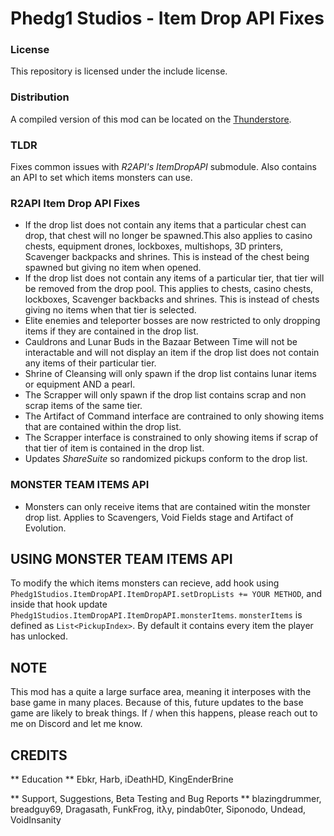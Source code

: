 # Phedg1 Studios - Item Drop API Fixes

### License ###
This repository is licensed under the include license.

### Distribution ###
A compiled version of this mod can  be located on the [Thunderstore](https://thunderstore.io/package/Phedg1Studios/ItemDropAPIFixes/).

### TLDR ###
Fixes common issues with *R2API's ItemDropAPI* submodule. Also contains an API to set which items monsters can use.

### R2API Item Drop API Fixes ###
* If the drop list does not contain any items that a particular chest can drop, that chest will no longer be spawned.This also applies to casino chests, equipment drones, lockboxes, multishops, 3D printers, Scavenger backpacks and shrines. This is instead of the chest being spawned but giving no item when opened. 
* If the drop list does not contain any items of a particular tier, that tier will be removed from the drop pool. This applies to chests, casino chests, lockboxes, Scavenger backbacks and shrines. This is instead of chests giving no items when that tier is selected.
* Elite enemies and teleporter bosses are now restricted to only dropping items if they are contained in the drop list.
* Cauldrons and Lunar Buds in the Bazaar Between Time will not be interactable and will not display an item if the drop list does not contain any items of their particular tier.
* Shrine of Cleansing will only spawn if the drop list contains lunar items or equipment AND a pearl.
* The Scrapper will only spawn if the drop list contains scrap and non scrap items of the same tier.
* The Artifact of Command interface are contrained to only showing items that are contained within the drop list.
* The Scrapper interface is constrained to only showing items if scrap of that tier of item is contained in the drop list.
* Updates *ShareSuite* so randomized pickups conform to the drop list.

### MONSTER TEAM ITEMS API ###
* Monsters can only receive items that are contained witin the monster drop list. Applies to Scavengers, Void Fields stage and Artifact of Evolution.

## USING MONSTER TEAM ITEMS API ##
To modify the which items monsters can recieve, add hook using `Phedg1Studios.ItemDropAPI.ItemDropAPI.setDropLists += YOUR METHOD`, and inside that hook update `Phedg1Studios.ItemDropAPI.ItemDropAPI.monsterItems`. `monsterItems` is defined as `List<PickupIndex>`. By default it contains every item the player has unlocked.

## NOTE ##
This mod has a quite a large surface area, meaning it interposes with the base game in many places. Because of this, future updates to the base game are likely to break things. If / when this happens, please reach out to me on Discord and let me know.

## CREDITS ##
** Education **
Ebkr, Harb, iDeathHD, KingEnderBrine

** Support, Suggestions, Beta Testing and Bug Reports **
blazingdrummer, breadguy69, Dragasath, FunkFrog, itλy, pindab0ter, Siponodo, Undead, VoidInsanity